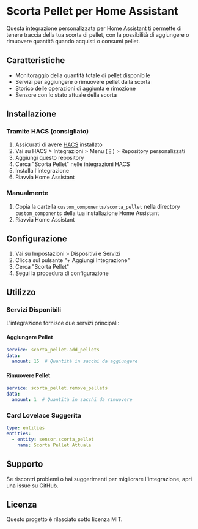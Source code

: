 # Scorta Pellet per Home Assistant

Questa integrazione personalizzata per Home Assistant ti permette di tenere traccia della tua scorta di pellet, con la possibilità di aggiungere o rimuovere quantità quando acquisti o consumi pellet.

## Caratteristiche

- Monitoraggio della quantità totale di pellet disponibile
- Servizi per aggiungere o rimuovere pellet dalla scorta
- Storico delle operazioni di aggiunta e rimozione
- Sensore con lo stato attuale della scorta

## Installazione

### Tramite HACS (consigliato)

1. Assicurati di avere [HACS](https://hacs.xyz/) installato
2. Vai su HACS > Integrazioni > Menu (⋮) > Repository personalizzati
3. Aggiungi questo repository
4. Cerca "Scorta Pellet" nelle integrazioni HACS
5. Installa l'integrazione
6. Riavvia Home Assistant

### Manualmente

1. Copia la cartella `custom_components/scorta_pellet` nella directory `custom_components` della tua installazione Home Assistant
2. Riavvia Home Assistant

## Configurazione

1. Vai su Impostazioni > Dispositivi e Servizi
2. Clicca sul pulsante "+ Aggiungi Integrazione"
3. Cerca "Scorta Pellet"
4. Segui la procedura di configurazione

## Utilizzo

### Servizi Disponibili

L'integrazione fornisce due servizi principali:

#### Aggiungere Pellet
```yaml
service: scorta_pellet.add_pellets
data:
  amount: 15  # Quantità in sacchi da aggiungere
```

#### Rimuovere Pellet
```yaml
service: scorta_pellet.remove_pellets
data:
  amount: 1  # Quantità in sacchi da rimuovere
```

### Card Lovelace Suggerita

```yaml
type: entities
entities:
  - entity: sensor.scorta_pellet
    name: Scorta Pellet Attuale
```

## Supporto

Se riscontri problemi o hai suggerimenti per migliorare l'integrazione, apri una issue su GitHub.

## Licenza

Questo progetto è rilasciato sotto licenza MIT.